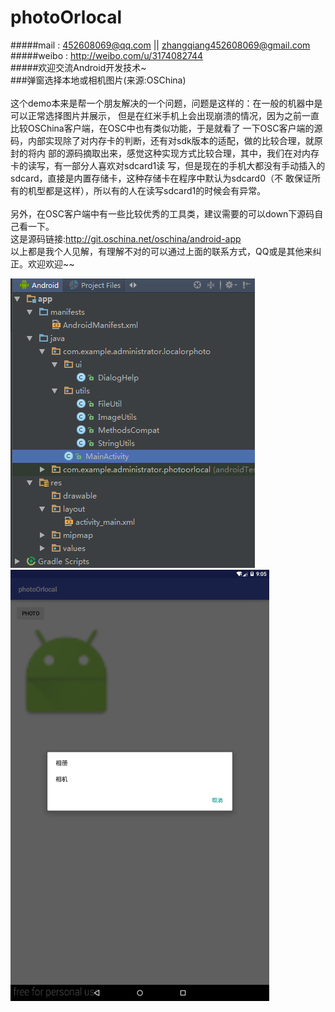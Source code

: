 # photoOrlocal
#####mail : 452608069@qq.com || zhangqiang452608069@gmail.com<br>
#####weibo : http://weibo.com/u/3174082744<br>
#####欢迎交流Android开发技术~<br>
###弹窗选择本地或相机图片(来源:OSChina)<br>
<br>
这个demo本来是帮一个朋友解决的一个问题，问题是这样的：在一般的机器中是可以正常选择图片并展示，
但是在红米手机上会出现崩溃的情况，因为之前一直比较OSChina客户端，在OSC中也有类似功能，于是就看了
一下OSC客户端的源码，内部实现除了对内存卡的判断，还有对sdk版本的适配，做的比较合理，就原封的将内
部的源码摘取出来，感觉这种实现方式比较合理，其中，我们在对内存卡的读写，有一部分人喜欢对sdcard1读
写，但是现在的手机大都没有手动插入的sdcard，直接是内置存储卡，这种存储卡在程序中默认为sdcard0（不
敢保证所有的机型都是这样），所以有的人在读写sdcard1的时候会有异常。<br>
<br>
另外，在OSC客户端中有一些比较优秀的工具类，建议需要的可以down下源码自己看一下。<br>这是源码链接:http://git.oschina.net/oschina/android-app
<br>
以上都是我个人见解，有理解不对的可以通过上面的联系方式，QQ或是其他来纠正。欢迎欢迎~~

![image](https://raw.githubusercontent.com/ZQiang94/photoOrlocal/master/pic01.png)<br>
![image](https://raw.githubusercontent.com/ZQiang94/photoOrlocal/master/pic03.png)<br>
